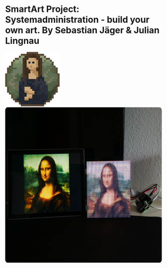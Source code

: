 # SmartArt Project: Systemadministration - build your own art. By Sebastian Jäger & Julian Lingnau 
![image](https://github.com/infinite0007/SmartArt/blob/Julian/WebApp/src/images/smartart/smartart_logo.png?raw=true)
<img src="https://github.com/infinite0007/SmartArt/blob/Julian/WebApp/src/images/aboutapp/slider4.png?raw=true" height="500">


